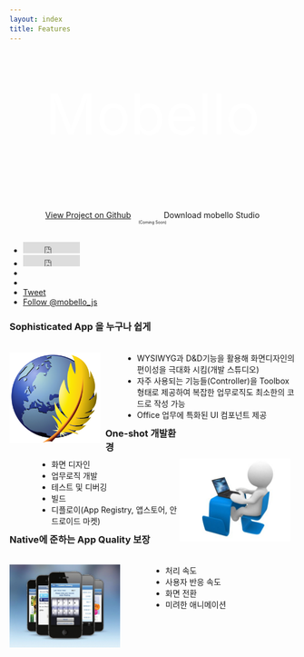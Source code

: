 ```yaml
---
layout: index
title: Features
---
```

<div align="center">
			<div style="color: white; font-size: 100px; height: 200px; padding-top: 50px">
				Mobello</div>
			<div style="margin-top: 30px">
				<a href="https://github.com/mobello/mobello" class="btn btn-large"
					style="padding-top: 20px; padding-bottom: 20px">View Project on Github</a>
				<div style="display: inline-block; width: 50px"></div>
				<a class="btn btn-primary btn-large">Download mobello Studio
					<div style="font-size: 50%">(Coming Soon)</div>
				</a>
			</div>
		</div>
		<div id="fb-root"></div>
		<script>
			(function(d, s, id) {
				var js, fjs = d.getElementsByTagName(s)[0];
				if (d.getElementById(id))
					return;
				js = d.createElement(s);
				js.id = id;
				js.src = "//connect.facebook.net/ko_KR/all.js#xfbml=1";
				fjs.parentNode.insertBefore(js, fjs);
			}(document, 'script', 'facebook-jssdk'));
		</script>
		<ul class="quick-links" style="margin-top: 30px">
			<li><iframe
					src="http://markdotto.github.com/github-buttons/github-btn.html?user=mobello&repo=mobello&type=watch&count=true"
					allowtransparency="true" frameborder="0" scrolling="0" width="100px" height="20px"></iframe></li>
			<li><iframe
					src="http://markdotto.github.com/github-buttons/github-btn.html?user=mobello&repo=mobello&type=fork&count=true"
					allowtransparency="true" frameborder="0" scrolling="0" width="100px" height="20px"></iframe></li>
			<li>
				<!-- Place this tag where you want the +1 button to render -->
				<div class="g-plusone" data-href="http://mobello.github.com"
					style="display: inline-block;"></div> <!-- Place this render call where appropriate -->
				<script type="text/javascript">
					(function() {
						var po = document.createElement('script');
						po.type = 'text/javascript';
						po.async = true;
						po.src = 'https://apis.google.com/js/plusone.js';
						var s = document.getElementsByTagName('script')[0];
						s.parentNode.insertBefore(po, s);
					})();
				</script>
			</li>
			<li>
				<div class="fb-like" data-href="http://mobello.github.com" data-send="false"
					data-layout="button_count" data-width="30" data-show-faces="true"></div>
			</li>
			<li><a href="https://twitter.com/share" class="twitter-share-button"
				data-url="http://mobello.github.com" data-via="mobello_js">Tweet</a> <script>
					!function(d, s, id) {
						var js, fjs = d.getElementsByTagName(s)[0];
						if (!d.getElementById(id)) {
							js = d.createElement(s);
							js.id = id;
							js.src = "//platform.twitter.com/widgets.js";
							fjs.parentNode.insertBefore(js, fjs);
						}
					}(document, "script", "twitter-wjs");
				</script></li>
			<li><a href="https://twitter.com/mobello_js" class="twitter-follow-button"
				data-show-count="false">Follow @mobello_js</a> <script>
					!function(d, s, id) {
						var js, fjs = d.getElementsByTagName(s)[0];
						if (!d.getElementById(id)) {
							js = d.createElement(s);
							js.id = id;
							js.src = "//platform.twitter.com/widgets.js";
							fjs.parentNode.insertBefore(js, fjs);
						}
					}(document, "script", "twitter-wjs");
				</script></li>
		</ul>
		<div class="row" style="margin-top: 20px">
			<div class="span12 feature-box">
				<h3 style="height: 41px;">Sophisticated App 을 누구나 쉽게</h3>
				<img alt="" src="/img/kompozer-0-8b1-icon.png"
					style="width: 160px; float: left; margin-right: 9px; margin-left: 0px; margin-bottom: 0px; margin-top: 0px">
				<ul
					style="height: 107px; margin-right: 0px; margin-left: 201px; margin-bottom: 16px; margin-top: 16px">
					<li>WYSIWYG과 D&D기능을 활용해 화면디자인의 편이성을 극대화 시킴(개발 스튜디오)</li>
					<li>자주 사용되는 기능들(Controller)을 Toolbox형태로 제공하여 복잡한 업무로직도 최소한의
						코드로 작성 가능</li>
					<li>Office 업무에 특화된 UI 컴포넌트 제공</li>
				</ul>
			</div>
		</div>
		<div class="row" style="margin-top: 20px">
			<div class="span12 feature-box">
				<h3 style="width: 300px; height: 41px;">One-shot 개발환경</h3>
				<img alt="" src="/img/typing-computer-1.jpg"
					style="position: static; height: auto; width: 195px; float: right; margin-right: 9px; margin-left: 0px; margin-bottom: 0px; margin-top: 0px">
				<ul
					style="width: 442px; height: 107px; margin-right: 0px; margin-left: 50px; margin-bottom: 16px; margin-top: 16px">
					<li>화면 디자인</li>
					<li>업무로직 개발</li>
					<li>테스트 및 디버깅</li>
					<li>빌드</li>
					<li>디플로이(App Registry, 앱스토어, 안드로이드 마켓)</li>
				</ul>
			</div>
		</div>
		<div class="row" style="margin-top: 20px">
			<div class="span12 feature-box">
				<h3 style="height: 41px;">Native에 준하는 App Quality 보장</h3>
				<img alt="" src="/img/Bord Gais App.jpg"
					style="width: 195px; float: left; margin-right: 9px; margin-left: 0px; margin-bottom: 0px; margin-top: 0px">
				<ul
					style="width: 442px; height: 107px; margin-right: 0px; margin-left: 251px; margin-bottom: 16px; margin-top: 16px">
					<li>처리 속도</li>
					<li>사용자 반응 속도</li>
					<li>화면 전환</li>
					<li>미려한 애니메이션</li>
				</ul>
			</div>
		</div>